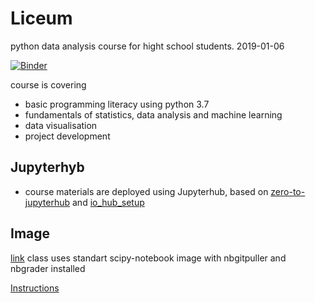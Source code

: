 # Liceum

python data analysis course for hight school students.
2019-01-06

[![Binder](https://mybinder.org/badge_logo.svg)](https://mybinder.org/v2/gh/Casyfill/liceum/master?urlpath=lab)


course is covering 
* basic programming literacy using python 3.7
* fundamentals of statistics, data analysis and machine learning
* data visualisation
* project development

## Jupyterhyb

* course materials are deployed using Jupyterhub, based on [zero-to-jupyterhub](https://zero-to-jupyterhub.readthedocs.io) and [io_hub_setup](https://github.com/pupster90/io_Hub_Setup)

## Image
[link](https://cloud.docker.com/u/cityfish/repository/docker/cityfish/scipy-notebook-plus/general)
class uses standart scipy-notebook image with nbgitpuller and nbgrader installed

[Instructions](https://gist.github.com/glamp/74188691c91d52770807)

